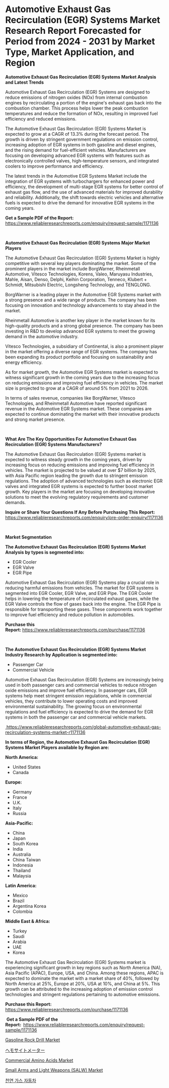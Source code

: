 <p><h1>Automotive Exhaust Gas Recirculation (EGR) Systems Market Research Report Forecasted for Period from 2024 -  2031 by Market Type, Market Application, and Region</h1></p><p><strong>Automotive Exhaust Gas Recirculation (EGR) Systems Market Analysis and Latest Trends</strong></p>
<p><p>Automotive Exhaust Gas Recirculation (EGR) Systems are designed to reduce emissions of nitrogen oxides (NOx) from internal combustion engines by recirculating a portion of the engine's exhaust gas back into the combustion chamber. This process helps lower the peak combustion temperatures and reduce the formation of NOx, resulting in improved fuel efficiency and reduced emissions.</p><p>The Automotive Exhaust Gas Recirculation (EGR) Systems Market is expected to grow at a CAGR of 13.3% during the forecast period. The growth is driven by stringent government regulations on emission control, increasing adoption of EGR systems in both gasoline and diesel engines, and the rising demand for fuel-efficient vehicles. Manufacturers are focusing on developing advanced EGR systems with features such as electronically controlled valves, high-temperature sensors, and integrated coolers to improve performance and efficiency.</p><p>The latest trends in the Automotive EGR Systems Market include the integration of EGR systems with turbochargers for enhanced power and efficiency, the development of multi-stage EGR systems for better control of exhaust gas flow, and the use of advanced materials for improved durability and reliability. Additionally, the shift towards electric vehicles and alternative fuels is expected to drive the demand for innovative EGR systems in the coming years.</p></p>
<p><strong>Get a Sample PDF of the Report:&nbsp;</strong> <a href="https://www.reliableresearchreports.com/enquiry/request-sample/1171136">https://www.reliableresearchreports.com/enquiry/request-sample/1171136</a></p>
<p>&nbsp;</p>
<p><strong>Automotive Exhaust Gas Recirculation (EGR) Systems Major Market Players</strong></p>
<p><p>The Automotive Exhaust Gas Recirculation (EGR) Systems Market is highly competitive with several key players dominating the market. Some of the prominent players in the market include BorgWarner, Rheinmetall Automotive, Vitesco Technologies, Korens, Valeo, Maruyasu Industries, Mahle, Aisan, Denso, Delphi, Keihin Corporation, Tenneco, Klubert + Schmidt, Mitsubishi Electric, Longsheng Technology, and TENGLONG.</p><p>BorgWarner is a leading player in the Automotive EGR Systems market with a strong presence and a wide range of products. The company has been focusing on innovation and technology advancements to stay ahead in the market.</p><p>Rheinmetall Automotive is another key player in the market known for its high-quality products and a strong global presence. The company has been investing in R&D to develop advanced EGR systems to meet the growing demand in the automotive industry.</p><p>Vitesco Technologies, a subsidiary of Continental, is also a prominent player in the market offering a diverse range of EGR systems. The company has been expanding its product portfolio and focusing on sustainability and energy efficiency.</p><p>As for market growth, the Automotive EGR Systems market is expected to witness significant growth in the coming years due to the increasing focus on reducing emissions and improving fuel efficiency in vehicles. The market size is projected to grow at a CAGR of around 5% from 2021 to 2026.</p><p>In terms of sales revenue, companies like BorgWarner, Vitesco Technologies, and Rheinmetall Automotive have reported significant revenue in the Automotive EGR Systems market. These companies are expected to continue dominating the market with their innovative products and strong market presence.</p></p>
<p>&nbsp;</p>
<p><strong>What Are The Key Opportunities For Automotive Exhaust Gas Recirculation (EGR) Systems Manufacturers?</strong></p>
<p><p>The Automotive Exhaust Gas Recirculation (EGR) Systems market is expected to witness steady growth in the coming years, driven by increasing focus on reducing emissions and improving fuel efficiency in vehicles. The market is projected to be valued at over $7 billion by 2025, with Asia Pacific region leading the growth due to stringent emission regulations. The adoption of advanced technologies such as electronic EGR valves and integrated EGR systems is expected to further boost market growth. Key players in the market are focusing on developing innovative solutions to meet the evolving regulatory requirements and customer demands.</p></p>
<p><strong>Inquire or Share Your Questions If Any Before Purchasing This Report:</strong> <a href="https://www.reliableresearchreports.com/enquiry/pre-order-enquiry/1171136">https://www.reliableresearchreports.com/enquiry/pre-order-enquiry/1171136</a></p>
<p>&nbsp;</p>
<p><strong>Market Segmentation</strong></p>
<p><strong>The Automotive Exhaust Gas Recirculation (EGR) Systems Market Analysis by types is segmented into:</strong></p>
<p><ul><li>EGR Cooler</li><li>EGR Valve</li><li>EGR Pipe</li></ul></p>
<p><p>Automotive Exhaust Gas Recirculation (EGR) Systems play a crucial role in reducing harmful emissions from vehicles. The market for EGR systems is segmented into EGR Cooler, EGR Valve, and EGR Pipe. The EGR Cooler helps in lowering the temperature of recirculated exhaust gases, while the EGR Valve controls the flow of gases back into the engine. The EGR Pipe is responsible for transporting these gases. These components work together to improve fuel efficiency and reduce pollution in automobiles.</p></p>
<p><strong>Purchase this Report:&nbsp;</strong><a href="https://www.reliableresearchreports.com/purchase/1171136">https://www.reliableresearchreports.com/purchase/1171136</a></p>
<p>&nbsp;</p>
<p><strong>The Automotive Exhaust Gas Recirculation (EGR) Systems Market Industry Research by Application is segmented into:</strong></p>
<p><ul><li>Passenger Car</li><li>Commercial Vehicle</li></ul></p>
<p><p>Automotive Exhaust Gas Recirculation (EGR) Systems are increasingly being used in both passenger cars and commercial vehicles to reduce nitrogen oxide emissions and improve fuel efficiency. In passenger cars, EGR systems help meet stringent emission regulations, while in commercial vehicles, they contribute to lower operating costs and improved environmental sustainability. The growing focus on environmental regulations and fuel efficiency is expected to drive the demand for EGR systems in both the passenger car and commercial vehicle markets.</p></p>
<p><a href="https://www.reliableresearchreports.com/global-automotive-exhaust-gas-recirculation-systems-market-r1171136">&nbsp;https://www.reliableresearchreports.com/global-automotive-exhaust-gas-recirculation-systems-market-r1171136</a></p>
<p><strong>In terms of Region, the Automotive Exhaust Gas Recirculation (EGR) Systems Market Players available by Region are:</strong></p>
<p>
    <p> <strong> North America: </strong>
        <ul>
            <li>United States</li>
            <li>Canada</li>
        </ul>
        </p> 
    <p> <strong> Europe: </strong>
        <ul>
            <li>Germany</li>
            <li>France</li>
            <li>U.K.</li>
            <li>Italy</li>
            <li>Russia</li>
        </ul>
        </p> 
    <p> <strong> Asia-Pacific: </strong>
        <ul>
            <li>China</li>
            <li>Japan</li>
            <li>South Korea</li>
            <li>India</li>
            <li>Australia</li>
            <li>China Taiwan</li>
            <li>Indonesia</li>
            <li>Thailand</li>
            <li>Malaysia</li>
        </ul>
        </p> 
    <p> <strong> Latin America: </strong>
        <ul>
            <li>Mexico</li>
            <li>Brazil</li>
            <li>Argentina Korea</li>
            <li>Colombia</li>
        </ul>
        </p> 
    <p> <strong> Middle East & Africa: </strong>
        <ul>
            <li>Turkey</li>
            <li>Saudi</li>
            <li>Arabia</li>
            <li>UAE</li>
            <li>Korea</li>
        </ul>
    </p>
    </p>
<p><p>The Automotive Exhaust Gas Recirculation (EGR) Systems market is experiencing significant growth in key regions such as North America (NA), Asia Pacific (APAC), Europe, USA, and China. Among these regions, APAC is expected to dominate the market with a market share of 40%, followed by North America at 25%, Europe at 20%, USA at 10%, and China at 5%. This growth can be attributed to the increasing adoption of emission control technologies and stringent regulations pertaining to automotive emissions.</p></p>
<p><strong>Purchase this Report: </strong><a href="https://www.reliableresearchreports.com/purchase/1171136">https://www.reliableresearchreports.com/purchase/1171136</a></p>
<p>&nbsp;<strong>Get a Sample PDF of the Report:&nbsp;&nbsp;</strong><a href="https://www.reliableresearchreports.com/enquiry/request-sample/1171136">https://www.reliableresearchreports.com/enquiry/request-sample/1171136</a></p>
<p><strong></strong></p>
<p><p><a href="https://www.linkedin.com/pulse/gasoline-rock-drill-market-share-evolution-growth-trends-2024-fazrf?trackingId=QbEht%2F2F0rJXAKUFp3ojhg%3D%3D">Gasoline Rock Drill Market</a></p><p><a href="https://github.com/LeanneBruen2023/Market-Research-Report-List-1/blob/main/237053746124.md">ヘモサイトメーター</a></p><p><a href="https://issuu.com/reportprime-2/docs/commercial-amino-acids-market-size-2030.pptx">Commercial Amino Acids Market</a></p><p><a href="https://github.com/yemakinde/Market-Research-Report-List-2/blob/main/small-arms-and-light-weapons-salw-market.md">Small Arms and Light Weapons (SALW) Market</a></p><p><a href="https://github.com/TitusBoyer1/Market-Research-Report-List-1/blob/main/441122342091.md">천연 가스 자동차</a></p></p>
